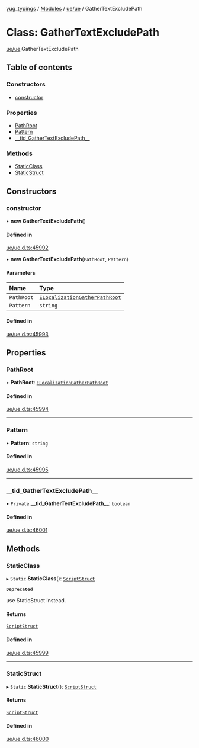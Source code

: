 [yug_typings](../README.md) / [Modules](../modules.md) / [ue/ue](../modules/ue_ue.md) / GatherTextExcludePath

# Class: GatherTextExcludePath

[ue/ue](../modules/ue_ue.md).GatherTextExcludePath

## Table of contents

### Constructors

- [constructor](ue_ue.GatherTextExcludePath.md#constructor)

### Properties

- [PathRoot](ue_ue.GatherTextExcludePath.md#pathroot)
- [Pattern](ue_ue.GatherTextExcludePath.md#pattern)
- [\_\_tid\_GatherTextExcludePath\_\_](ue_ue.GatherTextExcludePath.md#__tid_gathertextexcludepath__)

### Methods

- [StaticClass](ue_ue.GatherTextExcludePath.md#staticclass)
- [StaticStruct](ue_ue.GatherTextExcludePath.md#staticstruct)

## Constructors

### constructor

• **new GatherTextExcludePath**()

#### Defined in

[ue/ue.d.ts:45992](https://github.com/YugMetaverse/yug_typings/blob/b7d9b19/ue/ue.d.ts#L45992)

• **new GatherTextExcludePath**(`PathRoot`, `Pattern`)

#### Parameters

| Name | Type |
| :------ | :------ |
| `PathRoot` | [`ELocalizationGatherPathRoot`](../enums/ue_ue.ELocalizationGatherPathRoot.md) |
| `Pattern` | `string` |

#### Defined in

[ue/ue.d.ts:45993](https://github.com/YugMetaverse/yug_typings/blob/b7d9b19/ue/ue.d.ts#L45993)

## Properties

### PathRoot

• **PathRoot**: [`ELocalizationGatherPathRoot`](../enums/ue_ue.ELocalizationGatherPathRoot.md)

#### Defined in

[ue/ue.d.ts:45994](https://github.com/YugMetaverse/yug_typings/blob/b7d9b19/ue/ue.d.ts#L45994)

___

### Pattern

• **Pattern**: `string`

#### Defined in

[ue/ue.d.ts:45995](https://github.com/YugMetaverse/yug_typings/blob/b7d9b19/ue/ue.d.ts#L45995)

___

### \_\_tid\_GatherTextExcludePath\_\_

• `Private` **\_\_tid\_GatherTextExcludePath\_\_**: `boolean`

#### Defined in

[ue/ue.d.ts:46001](https://github.com/YugMetaverse/yug_typings/blob/b7d9b19/ue/ue.d.ts#L46001)

## Methods

### StaticClass

▸ `Static` **StaticClass**(): [`ScriptStruct`](ue_ue.ScriptStruct.md)

**`Deprecated`**

use StaticStruct instead.

#### Returns

[`ScriptStruct`](ue_ue.ScriptStruct.md)

#### Defined in

[ue/ue.d.ts:45999](https://github.com/YugMetaverse/yug_typings/blob/b7d9b19/ue/ue.d.ts#L45999)

___

### StaticStruct

▸ `Static` **StaticStruct**(): [`ScriptStruct`](ue_ue.ScriptStruct.md)

#### Returns

[`ScriptStruct`](ue_ue.ScriptStruct.md)

#### Defined in

[ue/ue.d.ts:46000](https://github.com/YugMetaverse/yug_typings/blob/b7d9b19/ue/ue.d.ts#L46000)
